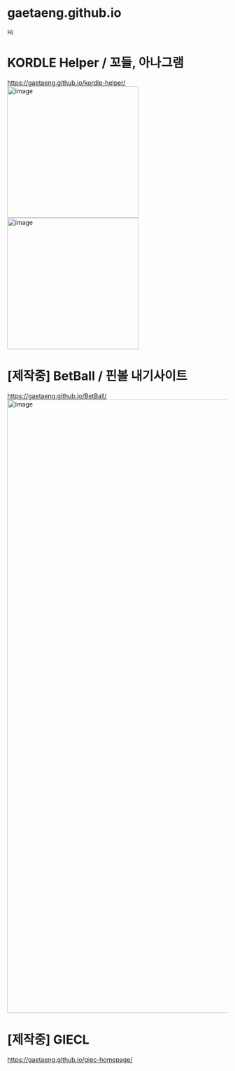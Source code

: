 # gaetaeng.github.io
Hi 

# KORDLE Helper / 꼬들, 아나그램
https://gaetaeng.github.io/kordle-helper/
<br /> 
<img width="300" alt="image" src="https://github.com/user-attachments/assets/10f215c5-7487-4645-9020-8feeb52c49be">
<img width="300" alt="image" src="https://github.com/user-attachments/assets/1748cfd3-e256-44b2-b5f1-72bd7733329b">



# [제작중] BetBall / 핀볼 내기사이트
https://gaetaeng.github.io/BetBall/
<img width="1400" alt="image" src="https://github.com/user-attachments/assets/a47121e0-e60c-48b7-9147-c46203df4459">


# [제작중] GIECL
https://gaetaeng.github.io/giec-homepage/

